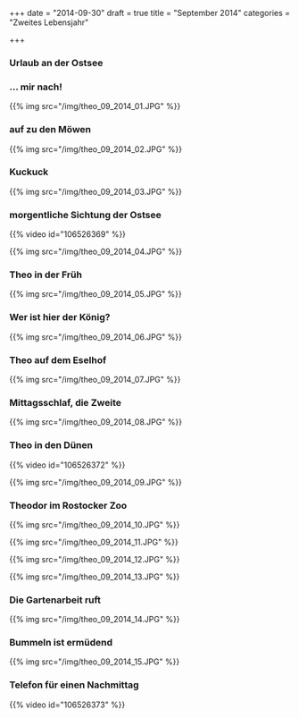 +++
date = "2014-09-30"
draft = true
title = "September 2014"
categories = "Zweites Lebensjahr"

+++

### Urlaub an der Ostsee

### ... mir nach!
{{% img src="/img/theo_09_2014_01.JPG" %}}

### auf zu den Möwen
{{% img src="/img/theo_09_2014_02.JPG" %}}

### Kuckuck
{{% img src="/img/theo_09_2014_03.JPG" %}}

### morgentliche Sichtung der Ostsee
{{% video id="106526369" %}}

{{% img src="/img/theo_09_2014_04.JPG" %}}

### Theo in der Früh
{{% img src="/img/theo_09_2014_05.JPG" %}}

### Wer ist hier der König?
{{% img src="/img/theo_09_2014_06.JPG" %}}

### Theo auf dem Eselhof
{{% img src="/img/theo_09_2014_07.JPG" %}}

### Mittagsschlaf, die Zweite
{{% img src="/img/theo_09_2014_08.JPG" %}}

### Theo in den Dünen 
{{% video id="106526372" %}}

{{% img src="/img/theo_09_2014_09.JPG" %}}

### Theodor im Rostocker Zoo
{{% img src="/img/theo_09_2014_10.JPG" %}}

{{% img src="/img/theo_09_2014_11.JPG" %}}

{{% img src="/img/theo_09_2014_12.JPG" %}}

{{% img src="/img/theo_09_2014_13.JPG" %}}

### Die Gartenarbeit ruft
{{% img src="/img/theo_09_2014_14.JPG" %}}

### Bummeln ist ermüdend
{{% img src="/img/theo_09_2014_15.JPG" %}}

### Telefon für einen Nachmittag
{{% video id="106526373" %}}
